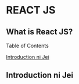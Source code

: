 # REACT JS

## What is React JS?

Table of Contents

[Introduction ni Jei](#introduction-ni-jei)

## Introduction ni Jei